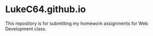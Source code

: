 # LukeC64.github.io
This repository is for submitting my homework assignments for Web Development class.
